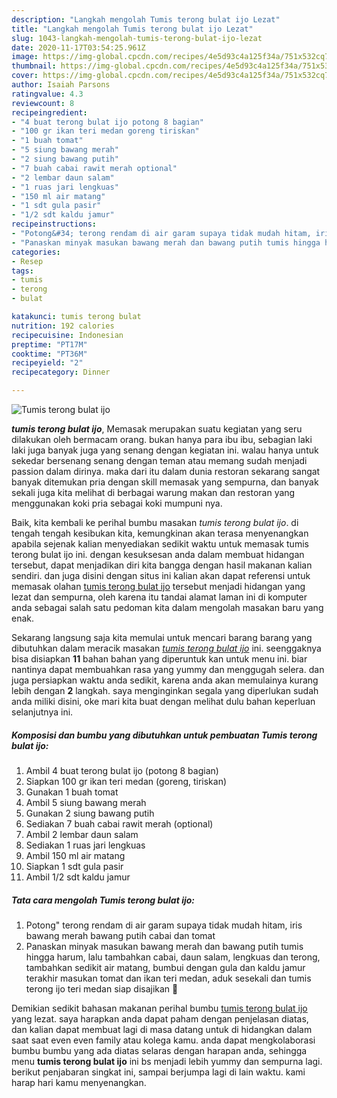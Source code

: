```yaml
---
description: "Langkah mengolah Tumis terong bulat ijo Lezat"
title: "Langkah mengolah Tumis terong bulat ijo Lezat"
slug: 1043-langkah-mengolah-tumis-terong-bulat-ijo-lezat
date: 2020-11-17T03:54:25.961Z
image: https://img-global.cpcdn.com/recipes/4e5d93c4a125f34a/751x532cq70/tumis-terong-bulat-ijo-foto-resep-utama.jpg
thumbnail: https://img-global.cpcdn.com/recipes/4e5d93c4a125f34a/751x532cq70/tumis-terong-bulat-ijo-foto-resep-utama.jpg
cover: https://img-global.cpcdn.com/recipes/4e5d93c4a125f34a/751x532cq70/tumis-terong-bulat-ijo-foto-resep-utama.jpg
author: Isaiah Parsons
ratingvalue: 4.3
reviewcount: 8
recipeingredient:
- "4 buat terong bulat ijo potong 8 bagian"
- "100 gr ikan teri medan goreng tiriskan"
- "1 buah tomat"
- "5 siung bawang merah"
- "2 siung bawang putih"
- "7 buah cabai rawit merah optional"
- "2 lembar daun salam"
- "1 ruas jari lengkuas"
- "150 ml air matang"
- "1 sdt gula pasir"
- "1/2 sdt kaldu jamur"
recipeinstructions:
- "Potong&#34; terong rendam di air garam supaya tidak mudah hitam, iris bawang merah bawang putih cabai dan tomat"
- "Panaskan minyak masukan bawang merah dan bawang putih tumis hingga harum, lalu tambahkan cabai, daun salam, lengkuas dan terong, tambahkan sedikit air matang, bumbui dengan gula dan kaldu jamur terakhir masukan tomat dan ikan teri medan, aduk sesekali dan tumis terong ijo teri medan siap disajikan 🤗"
categories:
- Resep
tags:
- tumis
- terong
- bulat

katakunci: tumis terong bulat 
nutrition: 192 calories
recipecuisine: Indonesian
preptime: "PT17M"
cooktime: "PT36M"
recipeyield: "2"
recipecategory: Dinner

---
```



![Tumis terong bulat ijo](https://img-global.cpcdn.com/recipes/4e5d93c4a125f34a/751x532cq70/tumis-terong-bulat-ijo-foto-resep-utama.jpg)

<b><i>tumis terong bulat ijo</i></b>, Memasak merupakan suatu kegiatan yang seru dilakukan oleh bermacam orang. bukan hanya para ibu ibu, sebagian laki laki juga banyak juga yang senang dengan kegiatan ini. walau hanya untuk sekedar bersenang senang dengan teman atau memang sudah menjadi passion dalam dirinya. maka dari itu dalam dunia restoran sekarang sangat banyak ditemukan pria dengan skill memasak yang sempurna, dan banyak sekali juga kita melihat di berbagai warung makan dan restoran yang menggunakan koki pria sebagai koki mumpuni nya.

Baik, kita kembali ke perihal bumbu masakan <i>tumis terong bulat ijo</i>. di tengah tengah kesibukan kita, kemungkinan akan terasa menyenangkan apabila sejenak kalian menyediakan sedikit waktu untuk memasak tumis terong bulat ijo ini. dengan kesuksesan anda dalam membuat hidangan tersebut, dapat menjadikan diri kita bangga dengan hasil makanan kalian sendiri. dan juga disini dengan situs ini kalian akan dapat referensi untuk memasak olahan <u>tumis terong bulat ijo</u> tersebut menjadi hidangan yang lezat dan sempurna, oleh karena itu tandai alamat laman ini di komputer anda sebagai salah satu pedoman kita dalam mengolah masakan baru yang enak.




Sekarang langsung saja kita memulai untuk mencari barang barang yang dibutuhkan dalam meracik masakan <u><i>tumis terong bulat ijo</i></u> ini. seenggaknya bisa disiapkan <b>11</b> bahan bahan yang diperuntuk kan untuk menu ini. biar nantinya dapat membuahkan rasa yang yummy dan menggugah selera. dan juga persiapkan waktu anda sedikit, karena anda akan memulainya kurang lebih dengan <b>2</b> langkah. saya menginginkan segala yang diperlukan sudah anda miliki disini, oke mari kita buat dengan melihat dulu bahan keperluan selanjutnya ini.

<!--inarticleads1-->

##### Komposisi dan bumbu yang dibutuhkan untuk pembuatan Tumis terong bulat ijo:

1. Ambil 4 buat terong bulat ijo (potong 8 bagian)
1. Siapkan 100 gr ikan teri medan (goreng, tiriskan)
1. Gunakan 1 buah tomat
1. Ambil 5 siung bawang merah
1. Gunakan 2 siung bawang putih
1. Sediakan 7 buah cabai rawit merah (optional)
1. Ambil 2 lembar daun salam
1. Sediakan 1 ruas jari lengkuas
1. Ambil 150 ml air matang
1. Siapkan 1 sdt gula pasir
1. Ambil 1/2 sdt kaldu jamur




<!--inarticleads2-->

##### Tata cara mengolah Tumis terong bulat ijo:

1. Potong&#34; terong rendam di air garam supaya tidak mudah hitam, iris bawang merah bawang putih cabai dan tomat
1. Panaskan minyak masukan bawang merah dan bawang putih tumis hingga harum, lalu tambahkan cabai, daun salam, lengkuas dan terong, tambahkan sedikit air matang, bumbui dengan gula dan kaldu jamur terakhir masukan tomat dan ikan teri medan, aduk sesekali dan tumis terong ijo teri medan siap disajikan 🤗




Demikian sedikit bahasan makanan perihal bumbu <u>tumis terong bulat ijo</u> yang lezat. saya harapkan anda dapat paham dengan penjelasan diatas, dan kalian dapat membuat lagi di masa datang untuk di hidangkan dalam saat saat even even family atau kolega kamu. anda dapat mengkolaborasi bumbu bumbu yang ada diatas selaras dengan harapan anda, sehingga menu <b>tumis terong bulat ijo</b> ini bs menjadi lebih yummy dan sempurna lagi. berikut penjabaran singkat ini, sampai berjumpa lagi di lain waktu. kami harap hari kamu menyenangkan.

